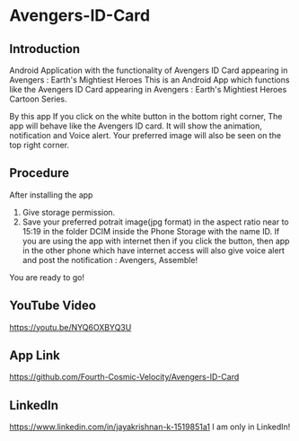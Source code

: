 # Avengers-ID-Card
## Introduction
Android Application with the functionality of Avengers ID Card appearing in Avengers : Earth's Mightiest Heroes
This is an Android App which functions like the Avengers ID Card appearing in Avengers : Earth's Mightiest Heroes Cartoon Series. 

By this app If you click on the white button in the bottom right corner, The app will behave like the Avengers ID card. It will show the animation, notification and Voice alert. Your preferred image will also be seen on the top right corner. 

## Procedure
After installing the app
1. Give storage permission.
2. Save your preferred potrait image(jpg format) in the aspect ratio near to 15:19 in the folder DCIM inside the Phone Storage with the name ID.
If you are using the app with internet then if you click the button, then app in the other phone which have internet access will also give voice alert and post the notification :
Avengers, Assemble! 


You are ready to go!

## YouTube Video
https://youtu.be/NYQ6OXBYQ3U

## App Link
https://github.com/Fourth-Cosmic-Velocity/Avengers-ID-Card

## LinkedIn
https://www.linkedin.com/in/jayakrishnan-k-1519851a1
I am only in LinkedIn! 
